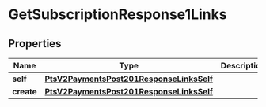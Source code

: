 
# GetSubscriptionResponse1Links

## Properties
Name | Type | Description | Notes
------------ | ------------- | ------------- | -------------
**self** | [**PtsV2PaymentsPost201ResponseLinksSelf**](PtsV2PaymentsPost201ResponseLinksSelf.md) |  |  [optional]
**create** | [**PtsV2PaymentsPost201ResponseLinksSelf**](PtsV2PaymentsPost201ResponseLinksSelf.md) |  |  [optional]



